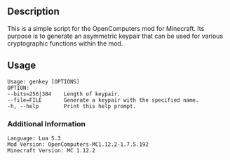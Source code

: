 ## Description
This is a simple script for the OpenComputers mod for Minecraft. Its purpose is to generate an asymmetric keypair that can be used for various cryptographic functions within the mod.

## Usage
```
Usage: genkey [OPTIONS]
OPTION:
--bits=256|384    Length of keypair.
--file=FILE       Generate a keypair with the specified name.
-h, --help        Print this help prompt.
```

### Additional Information
```
Language: Lua 5.3
Mod Version: OpenComputers-MC1.12.2-1.7.5.192
Minecraft Version: MC 1.12.2
```
